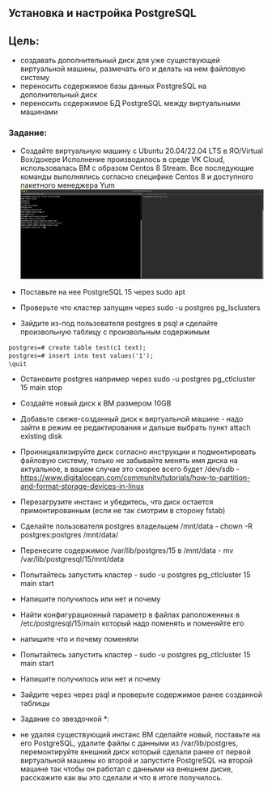 ## Установка и настройка PostgreSQL

## Цель:
- создавать дополнительный диск для уже существующей виртуальной машины, размечать его и делать на нем файловую систему
- переносить содержимое базы данных PostgreSQL на дополнительный диск
- переносить содержимое БД PostgreSQL между виртуальными машинами

### Задание:
- Cоздайте виртуальную машину c Ubuntu 20.04/22.04 LTS в ЯО/Virtual Box/докере 
Исполнение производилось в среде VK Cloud, использовалась ВМ с образом Centos 8 Stream. 
Все последующие команды выполнялись согласно специфике Centos 8 и доступного пакетного менеджера Yum
![](./static/01.png)

- Поставьте на нее PostgreSQL 15 через sudo apt
- Проверьте что кластер запущен через sudo -u postgres pg_lsclusters
- Зайдите из-под пользователя postgres в psql и сделайте произвольную таблицу с произвольным содержимым
```postgresql
postgres=# create table test(c1 text);
postgres=# insert into test values('1');
\quit
```
- Oстановите postgres например через sudo -u postgres pg_ctlcluster 15 main stop
- Cоздайте новый диск к ВМ размером 10GB
- Добавьте свеже-созданный диск к виртуальной машине - надо зайти в режим ее редактирования и дальше выбрать пункт attach existing disk
- Проинициализируйте диск согласно инструкции и подмонтировать файловую систему, только не забывайте менять имя диска на актуальное, в вашем случае это скорее всего будет /dev/sdb - https://www.digitalocean.com/community/tutorials/how-to-partition-and-format-storage-devices-in-linux
- Перезагрузите инстанс и убедитесь, что диск остается примонтированным (если не так смотрим в сторону fstab)
- Сделайте пользователя postgres владельцем /mnt/data - chown -R postgres:postgres /mnt/data/
- Перенесите содержимое /var/lib/postgres/15 в /mnt/data - mv /var/lib/postgresql/15/mnt/data
- Попытайтесь запустить кластер - sudo -u postgres pg_ctlcluster 15 main start
- Напишите получилось или нет и почему 
- Найти конфигурационный параметр в файлах раположенных в /etc/postgresql/15/main который надо поменять и поменяйте его
- напишите что и почему поменяли
- Попытайтесь запустить кластер - sudo -u postgres pg_ctlcluster 15 main start
- Напишите получилось или нет и почему
- Зайдите через через psql и проверьте содержимое ранее созданной таблицы

- Задание со звездочкой *: 
- не удаляя существующий инстанс ВМ сделайте новый, поставьте на его PostgreSQL, удалите файлы с данными из /var/lib/postgres, перемонтируйте внешний диск который сделали ранее от первой виртуальной машины ко второй и запустите PostgreSQL на второй машине так чтобы он работал с данными на внешнем диске, расскажите как вы это сделали и что в итоге получилось.